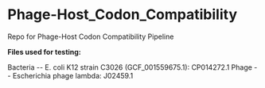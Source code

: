 # Phage-Host_Codon_Compatibility
Repo for Phage-Host Codon Compatibility Pipeline

**Files used for testing:**

  Bacteria -- E. coli K12 strain C3026 (GCF_001559675.1): CP014272.1
  Phage -- Escherichia phage lambda: J02459.1
